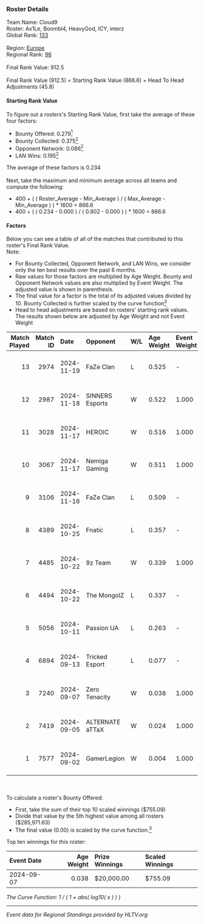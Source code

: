 ### Roster Details<br />
Team Name: Cloud9<br />
Roster: Ax1Le, Boombl4, HeavyGod, ICY, interz<br />
Global Rank: [133](../../standings_global_2025_02_28.md)<br />
<br />
Region: [Europe]( ../../standings_europe_2025_02_28.md)<br />
Regional Rank: [96]( ../../standings_europe_2025_02_28.md)<br />
<br />
Final Rank Value:  912.5<br />
<br />
Final Rank Value (912.5) = Starting Rank Value (866.6) + Head To Head Adjustments (45.8)<br />

#### Starting Rank Value<br />
To figure out a rosters's Starting Rank Value, first take the average of these four factors:<br />
- Bounty Offered: 0.279[<sup>1</sup>](#table2)
- Bounty Collected: 0.375[<sup>2</sup>](#table1)
- Opponent Network: 0.086[<sup>2</sup>](#table1)
- LAN Wins: 0.195[<sup>2</sup>](#table1)

The average of these factors is 0.234<br />
<br />
Next, take the maximum and minimum average across all teams and compute the following:<br />
- 400 + ( ( Roster_Average - Min_Average ) / ( Max_Average - Min_Average ) ) * 1600 = 866.6
- 400 + ( ( 0.234 - 0.000 ) / ( 0.802 - 0.000 ) ) * 1600 = 866.6


#### Factors<br />
Below you can see a table of all of the matches that contributed to this roster's Final Rank Value.<br />
Note:<br />

- For Bounty Collected, Opponent Network, and LAN Wins, we consider only the ten best results over the past 6 months.
- Raw values for those factors are multiplied by Age Weight. Bounty and Opponent Network values are also multiplied by Event Weight. The adjusted value is shown in parenthesis.
- The final value for a factor is the total of its adjusted values divided by 10. Bounty Collected is further scaled by the curve function[<sup>3</sup>](#curveFunction)
- Head to head adjustments are based on rosters' starting rank values. The results shown below are adjusted by Age Weight and not Event Weight
<span id="table1"></span><br />


| Match Played | Match ID | Date       | Opponent        | W/L | Age Weight | Event Weight | Bounty Collected | Opponent Network | LAN Wins  | H2H Adj. | Roster                                |
| -: | -: | :- | :- | :- | :- | :- | :- | :- | :- | -: | :- |
|           13 |     2974 | 2024-11-19 | FaZe Clan       | L   | 0.525      | -            | -                | -                | -         |    -0.13 | Ax1Le, Boombl4, HeavyGod, ICY, interz |
|           12 |     2987 | 2024-11-18 | SINNERS Esports | W   | 0.522      | 1.000        | 0.033 (0.017)    | 0.633 (0.330)    | 1 (0.522) |    13.94 | Ax1Le, Boombl4, HeavyGod, ICY, interz |
|           11 |     3028 | 2024-11-17 | HEROIC          | W   | 0.516      | 1.000        | 0.156 (0.080)    | 0.433 (0.223)    | 1 (0.516) |    15.07 | Ax1Le, Boombl4, HeavyGod, ICY, interz |
|           10 |     3067 | 2024-11-17 | Nemiga Gaming   | W   | 0.511      | 1.000        | 0.212 (0.108)    | 0.455 (0.233)    | 1 (0.511) |    14.71 | Ax1Le, Boombl4, HeavyGod, ICY, interz |
|            9 |     3106 | 2024-11-16 | FaZe Clan       | L   | 0.509      | -            | -                | -                | -         |    -0.10 | Ax1Le, Boombl4, HeavyGod, ICY, interz |
|            8 |     4389 | 2024-10-25 | Fnatic          | L   | 0.357      | -            | -                | -                | -         |    -0.79 | Ax1Le, Boombl4, HeavyGod, ICY, interz |
|            7 |     4485 | 2024-10-22 | 9z Team         | W   | 0.339      | 1.000        | 0.019 (0.006)    | 0.084 (0.028)    | 0 (0.000) |     3.70 | Ax1Le, Boombl4, HeavyGod, ICY, interz |
|            6 |     4494 | 2024-10-22 | The MongolZ     | L   | 0.337      | -            | -                | -                | -         |    -0.05 | Ax1Le, Boombl4, HeavyGod, ICY, interz |
|            5 |     5056 | 2024-10-11 | Passion UA      | L   | 0.263      | -            | -                | -                | -         |    -1.30 | Ax1Le, Boombl4, HeavyGod, ICY, interz |
|            4 |     6894 | 2024-09-13 | Tricked Esport  | L   | 0.077      | -            | -                | -                | -         |    -0.79 | Ax1Le, Boombl4, HeavyGod, ICY, interz |
|            3 |     7240 | 2024-09-07 | Zero Tenacity   | W   | 0.038      | 1.000        | 0.033 (0.001)    | 0.842 (0.032)    | 0 (0.000) |     0.96 | Ax1Le, Boombl4, HeavyGod, ICY, interz |
|            2 |     7419 | 2024-09-05 | ALTERNATE aTTaX | W   | 0.024      | 1.000        | 0.025 (0.001)    | 0.605 (0.014)    | 0 (0.000) |     0.57 | Ax1Le, Boombl4, HeavyGod, ICY, interz |
|            1 |     7577 | 2024-09-02 | GamerLegion     | W   | 0.004      | 1.000        | 0.011 (0.000)    | 0.040 (0.000)    | 0 (0.000) |     0.04 | Ax1Le, Boombl4, HeavyGod, ICY, interz |

<br />
<span id="table2"></span><br />
To calculate a roster's Bounty Offered:<br />

- First, take the sum of their top 10 scaled winnings ($755.09)
- Divide that value by the 5th highest value among all rosters ($285,971.63)
- The final value (0.00) is scaled by the curve function.[<sup>3</sup>](#curveFunction)

Top ten winnings for this roster:<br />

| Event Date | Age Weight | Prize Winnings | Scaled Winnings |
| :- | -: | :- | :- |
| 2024-09-07 |      0.038 | $20,000.00     | $755.09         |


<span id="curveFunction"></span>_The Curve Function: 1 / ( 1 + abs( log10( x ) ) )_<br />

---
_Event data for Regional Standings provided by HLTV.org_<br />
